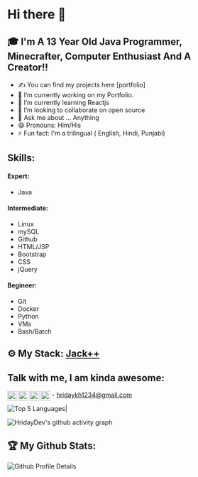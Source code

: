 # Hi there 👋
## 🎓 I'm A 13 Year Old Java Programmer, Minecrafter, Computer Enthusiast And A Creator!!
- ✍ You can find my projects here [portfolio]
- 🔭 I’m currently working on my Portfolio.
- 🌱 I’m currently learning Reactjs
- 👯 I’m looking to collaborate on open source
- 💬 Ask me about ... Anything
- 😄 Pronouns: Him/His
- ⚡ Fun fact: I'm a trilingual ( English, Hindi, Punjabi)

## Skills:

#### Expert: 
- Java

#### Intermediate: 
- Linux
- mySQL
- Github
- HTML/JSP
- Bootstrap
- CSS
- jQuery

#### Begineer: 
- Git
- Docker
- Python
- VMs
- Bash/Batch

## ⚙️ My Stack: [Jack++](https://github.com/HridayDev/Techstack)

## Talk with me, I am kinda awesome:
[<img align="left" alt="holisitc_developer | twitter" width="22px" src="https://cdn.jsdelivr.net/npm/simple-icons@v3/icons/twitter.svg" />][twitter]
[<img align="left" alt="holisitc_developer | YouTube" width="22px" src="https://cdn.jsdelivr.net/npm/simple-icons@v3/icons/youtube.svg" />][youtube]
[<img align="left" alt="holisitc_developer | Github" width="22px" src="https://cdn.jsdelivr.net/npm/simple-icons@v3/icons/github.svg" />][github]
<img align="left" alt="holisitc_developer | gmail" width="22px" src="https://cdn.jsdelivr.net/npm/simple-icons@v3/icons/gmail.svg" /> - hridaykh1234@gmail.com

![Top 5 Languages](https://github-readme-stats.vercel.app/api/top-langs?username=HridayDev&show_icons=true&locale=en)|
	    
![HridayDev's github activity graph](https://github-readme-activity-graph.cyclic.app/graph?username=HridayDev&bg_color=000000&color=ffffff&line=0000ff&point=00ffff&area=true&hide_border=true)

## :trophy: My Github Stats:

![Github Profile Details](https://github-profile-summary-cards.vercel.app/api/cards/profile-details?username=HridayDev&theme=github_dark) 

[twitter]: https://www.whitter.com/HridayDevReal/
[youtube]: https://www.youtube.com/@HridayDev/
[github]: https://www.github.com/HridayDev/
